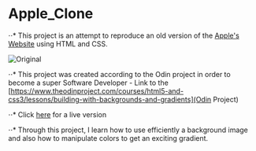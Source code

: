 # Apple_Clone

⋅⋅* This project is an attempt to reproduce an old version of the [Apple's Website](https://web.archive.org/web/20140301004610/http://www.apple.com/) using HTML and CSS.

![Original](https://user-images.githubusercontent.com/36057474/63733852-eb891500-c871-11e9-9989-2de9092b3fc5.png)

⋅⋅* This project was created according to the Odin project in order to become a super Software Developer - Link to the [https://www.theodinproject.com/courses/html5-and-css3/lessons/building-with-backgrounds-and-gradients](Odin Project)

⋅⋅* Click [here](https://raw.githack.com/ndjerrou/Apple_Clone/dev/index.html) for a live version

⋅⋅* Through this project, I learn how to use efficiently a background image and also how to manipulate colors to get an exciting gradient.
